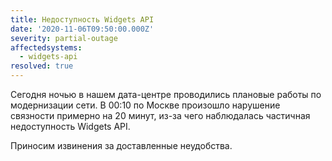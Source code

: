 ```yaml
---
title: Недоступность Widgets API
date: '2020-11-06T09:50:00.000Z'
severity: partial-outage
affectedsystems:
  - widgets-api
resolved: true
---
```

Сегодня ночью в нашем дата-центре проводились плановые работы по модернизации сети.
В 00:10 по Москве произошло нарушение связности примерно на 20 минут, из-за чего
наблюдалась частичная недоступность Widgets API.

Приносим извинения за доставленные неудобства.

<!--- language code: ru -->
